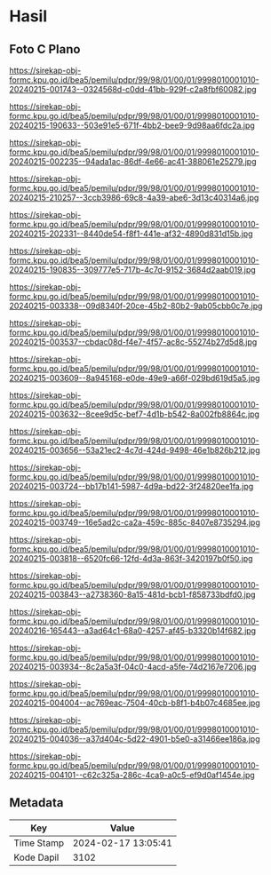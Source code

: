 # Hasil

## Foto C Plano

https://sirekap-obj-formc.kpu.go.id/bea5/pemilu/pdpr/99/98/01/00/01/9998010001010-20240215-001743--0324568d-c0dd-41bb-929f-c2a8fbf60082.jpg

https://sirekap-obj-formc.kpu.go.id/bea5/pemilu/pdpr/99/98/01/00/01/9998010001010-20240215-190633--503e91e5-671f-4bb2-bee9-9d98aa6fdc2a.jpg

https://sirekap-obj-formc.kpu.go.id/bea5/pemilu/pdpr/99/98/01/00/01/9998010001010-20240215-002235--94ada1ac-86df-4e66-ac41-388061e25279.jpg

https://sirekap-obj-formc.kpu.go.id/bea5/pemilu/pdpr/99/98/01/00/01/9998010001010-20240215-210257--3ccb3986-69c8-4a39-abe6-3d13c40314a6.jpg

https://sirekap-obj-formc.kpu.go.id/bea5/pemilu/pdpr/99/98/01/00/01/9998010001010-20240215-202331--8440de54-f8f1-441e-af32-4890d831d15b.jpg

https://sirekap-obj-formc.kpu.go.id/bea5/pemilu/pdpr/99/98/01/00/01/9998010001010-20240215-190835--309777e5-717b-4c7d-9152-3684d2aab019.jpg

https://sirekap-obj-formc.kpu.go.id/bea5/pemilu/pdpr/99/98/01/00/01/9998010001010-20240215-003338--09d8340f-20ce-45b2-80b2-9ab05cbb0c7e.jpg

https://sirekap-obj-formc.kpu.go.id/bea5/pemilu/pdpr/99/98/01/00/01/9998010001010-20240215-003537--cbdac08d-f4e7-4f57-ac8c-55274b27d5d8.jpg

https://sirekap-obj-formc.kpu.go.id/bea5/pemilu/pdpr/99/98/01/00/01/9998010001010-20240215-003609--8a945168-e0de-49e9-a66f-029bd619d5a5.jpg

https://sirekap-obj-formc.kpu.go.id/bea5/pemilu/pdpr/99/98/01/00/01/9998010001010-20240215-003632--8cee9d5c-bef7-4d1b-b542-8a002fb8864c.jpg

https://sirekap-obj-formc.kpu.go.id/bea5/pemilu/pdpr/99/98/01/00/01/9998010001010-20240215-003656--53a21ec2-4c7d-424d-9498-46e1b826b212.jpg

https://sirekap-obj-formc.kpu.go.id/bea5/pemilu/pdpr/99/98/01/00/01/9998010001010-20240215-003724--bb17b141-5987-4d9a-bd22-3f24820ee1fa.jpg

https://sirekap-obj-formc.kpu.go.id/bea5/pemilu/pdpr/99/98/01/00/01/9998010001010-20240215-003749--16e5ad2c-ca2a-459c-885c-8407e8735294.jpg

https://sirekap-obj-formc.kpu.go.id/bea5/pemilu/pdpr/99/98/01/00/01/9998010001010-20240215-003818--6520fc66-12fd-4d3a-863f-3420197b0f50.jpg

https://sirekap-obj-formc.kpu.go.id/bea5/pemilu/pdpr/99/98/01/00/01/9998010001010-20240215-003843--a2738360-8a15-481d-bcb1-f858733bdfd0.jpg

https://sirekap-obj-formc.kpu.go.id/bea5/pemilu/pdpr/99/98/01/00/01/9998010001010-20240216-165443--a3ad64c1-68a0-4257-af45-b3320b14f682.jpg

https://sirekap-obj-formc.kpu.go.id/bea5/pemilu/pdpr/99/98/01/00/01/9998010001010-20240215-003934--8c2a5a3f-04c0-4acd-a5fe-74d2167e7206.jpg

https://sirekap-obj-formc.kpu.go.id/bea5/pemilu/pdpr/99/98/01/00/01/9998010001010-20240215-004004--ac769eac-7504-40cb-b8f1-b4b07c4685ee.jpg

https://sirekap-obj-formc.kpu.go.id/bea5/pemilu/pdpr/99/98/01/00/01/9998010001010-20240215-004036--a37d404c-5d22-4901-b5e0-a31466ee186a.jpg

https://sirekap-obj-formc.kpu.go.id/bea5/pemilu/pdpr/99/98/01/00/01/9998010001010-20240215-004101--c62c325a-286c-4ca9-a0c5-ef9d0af1454e.jpg


## Metadata

| Key        | Value               |
| ---------- | ------------------- |
| Time Stamp | 2024-02-17 13:05:41 |
| Kode Dapil | 3102                |



